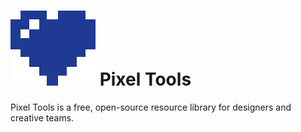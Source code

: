 # ![alt text](/images/logo/logo.svg) Pixel Tools
Pixel Tools is a free, open-source resource library for designers and creative teams.
